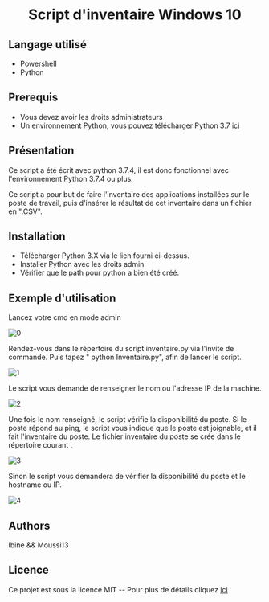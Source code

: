 <center> <h1>Script d'inventaire Windows 10 </h1> </center>

## Langage utilisé ##  
- Powershell
- Python
## Prerequis ##
- Vous devez avoir les droits administrateurs  
- Un environnement Python, vous pouvez télécharger Python 3.7 [ici](  https://www.python.org/ftp/python/3.7.4/python-3.7.4.exe)

## Présentation ##  
Ce script a été écrit avec python 3.7.4,  il est donc fonctionnel avec l'environnement Python 3.7.4 ou plus.  

Ce script a pour but de faire l'inventaire des applications installées sur le poste de travail, puis d'insérer le résultat de cet inventaire dans un fichier en ".CSV". 
## Installation ##

- Télécharger Python 3.X via le lien fourni ci-dessus.
- Installer Python avec les droits admin
- Vérifier que le path pour python a bien été créé.

## Exemple d'utilisation ##

Lancez votre cmd en mode admin 

![0](https://user-images.githubusercontent.com/52750872/61367275-8d890b00-a88b-11e9-9912-617ed32df633.PNG)

Rendez-vous dans le répertoire du script inventaire.py via l'invite de commande. Puis tapez " python Inventaire.py", afin de lancer le script. 

![1](https://user-images.githubusercontent.com/52750872/61367276-8d890b00-a88b-11e9-9f85-f6bef16fecd8.PNG)

Le script vous demande de renseigner le nom ou l'adresse IP de la machine.

![2](https://user-images.githubusercontent.com/52750872/61367270-8cf07480-a88b-11e9-9503-5789ec88b2fb.PNG)

Une fois le nom renseigné, le script vérifie la disponibilité du poste. Si le poste répond au ping, le script vous indique que le poste est joignable, et il fait l'inventaire du poste. Le fichier inventaire du poste se crée dans le répertoire courant .

![3](https://user-images.githubusercontent.com/52750872/61367271-8d890b00-a88b-11e9-869d-066bcd120bad.PNG)

Sinon le script vous demandera de vérifier la disponibilité du poste et le hostname ou IP.

![4](https://user-images.githubusercontent.com/52750872/61367273-8d890b00-a88b-11e9-9333-4192af7eb947.PNG)

## Authors ##

Ibine && Moussi13 

## Licence ##

Ce projet est sous la licence MIT  -- Pour plus de détails cliquez [ici](https://choosealicense.com/licenses/)
